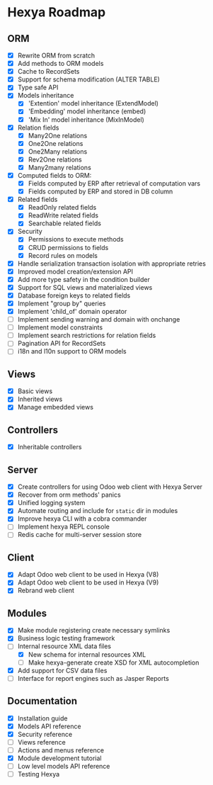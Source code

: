 Hexya Roadmap
===========

ORM
---
- [X] Rewrite ORM from scratch
- [X] Add methods to ORM models
- [X] Cache to RecordSets
- [X] Support for schema modification (ALTER TABLE)
- [X] Type safe API
- [X] Models inheritance
    - [X] 'Extention' model inheritance (ExtendModel)
    - [X] 'Embedding' model inheritance (embed)
    - [X] 'Mix In' model inheritance (MixInModel)
- [X] Relation fields
    - [X] Many2One relations
    - [X] One2One relations
    - [X] One2Many relations
    - [X] Rev2One relations
    - [X] Many2many relations
- [X] Computed fields to ORM:
    - [X] Fields computed by ERP after retrieval of computation vars
    - [X] Fields computed by ERP and stored in DB column
- [X] Related fields
    - [X] ReadOnly related fields
    - [X] ReadWrite related fields
    - [X] Searchable related fields
- [X] Security
    - [X] Permissions to execute methods
    - [X] CRUD permissions to fields
    - [X] Record rules on models
- [X] Handle serialization transaction isolation with appropriate retries
- [X] Improved model creation/extension API
- [X] Add more type safety in the condition builder
- [X] Support for SQL views and materialized views
- [X] Database foreign keys to related fields
- [X] Implement "group by" queries
- [X] Implement 'child_of' domain operator
- [ ] Implement sending warning and domain with onchange
- [ ] Implement model constraints
- [ ] Implement search restrictions for relation fields
- [ ] Pagination API for RecordSets
- [ ] i18n and l10n support to ORM models

Views
-----
- [X] Basic views
- [X] Inherited views
- [X] Manage embedded views

Controllers
-----------
- [X] Inheritable controllers

Server
------
- [X] Create controllers for using Odoo web client with Hexya Server
- [X] Recover from orm methods' panics
- [X] Unified logging system
- [X] Automate routing and include for `static` dir in modules
- [X] Improve hexya CLI with a cobra commander
- [ ] Implement hexya REPL console
- [ ] Redis cache for multi-server session store

Client
------
- [X] Adapt Odoo web client to be used in Hexya (V8)
- [X] Adapt Odoo web client to be used in Hexya (V9)
- [X] Rebrand web client

Modules
-------
- [X] Make module registering create necessary symlinks
- [X] Business logic testing framework
- [ ] Internal resource XML data files
    - [X] New schema for internal resources XML
    - [ ] Make hexya-generate create XSD for XML autocompletion
- [X] Add support for CSV data files
- [ ] Interface for report engines such as Jasper Reports

Documentation
-------------
- [X] Installation guide
- [X] Models API reference
- [X] Security reference
- [ ] Views reference
- [ ] Actions and menus reference
- [X] Module development tutorial
- [ ] Low level models API reference
- [ ] Testing Hexya